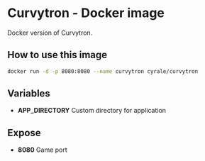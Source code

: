 # Curvytron - Docker image

Docker version of Curvytron.

## How to use this image
```bash
docker run -d -p 8080:8080 --name curvytron cyrale/curvytron
```

## Variables
- __APP_DIRECTORY__ Custom directory for application

## Expose
- __8080__ Game port
